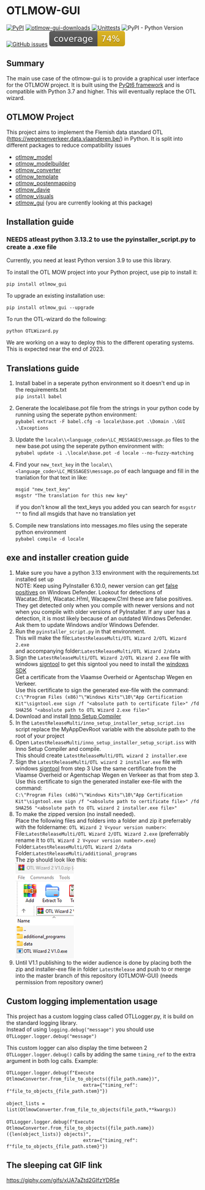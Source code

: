 # OTLMOW-GUI
[![PyPI](https://img.shields.io/pypi/v/otlmow-gui?label=latest%20release)](https://pypi.org/project/otlmow-gui/)
[![otlmow-gui-downloads](https://img.shields.io/pypi/dm/otlmow-gui)](https://pypi.org/project/otlmow-gui/)
[![Unittests](https://github.com/davidvlaminck/OTLMOW-GUI/actions/workflows/unittest.yml/badge.svg)](https://github.com/davidvlaminck/OTLMOW-GUI/actions/workflows/unittest.yml)
![PyPI - Python Version](https://img.shields.io/pypi/pyversions/otlmow-gui)
[![GitHub issues](https://img.shields.io/github/issues/davidvlaminck/OTLMOW-GUI)](https://github.com/davidvlaminck/OTLMOW-GUI/issues)
[![coverage](https://github.com/davidvlaminck/OTLMOW-GUI/blob/master/UnitTests/coverage.svg)](https://htmlpreview.github.io/?https://github.com/davidvlaminck/OTLMOW-GUI/blob/master/UnitTests/htmlcov/index.html)


## Summary
The main use case of the otlmow-gui is to provide a graphical user interface for the OTLMOW project. It is built using the [PyQt6 framework](https://www.riverbankcomputing.com/software/pyqt/intro) and is compatible with Python 3.7 and higher. This will eventually replace the OTL wizard.

## OTLMOW Project 
This project aims to implement the Flemish data standard OTL (https://wegenenverkeer.data.vlaanderen.be/) in Python.
It is split into different packages to reduce compatibility issues
- [otlmow_model](https://github.com/davidvlaminck/OTLMOW-Model)
- [otlmow_modelbuilder](https://github.com/davidvlaminck/OTLMOW-ModelBuilder)
- [otlmow_converter](https://github.com/davidvlaminck/OTLMOW-Converter)
- [otlmow_template](https://github.com/davidvlaminck/OTLMOW-Template)
- [otlmow_postenmapping](https://github.com/davidvlaminck/OTLMOW-PostenMapping)
- [otlmow_davie](https://github.com/davidvlaminck/OTLMOW-DAVIE)
- [otlmow_visuals](https://github.com/davidvlaminck/OTLMOW-Visuals)
- [otlmow_gui](https://github.com/davidvlaminck/OTLMOW-GUI) (you are currently looking at this package)

## Installation guide
### NEEDS atleast python 3.13.2 to use the pyinstaller_script.py to create a .exe file
Currently, you need at least Python version 3.9 to use this library.

To install the OTL MOW project into your Python project, use pip to install it:
``` 
pip install otlmow_gui
```
To upgrade an existing installation use:
``` 
pip install otlmow_gui --upgrade
```
To run the OTL-wizard do the following:
```
python OTLWizard.py
```

We are working on a way to deploy this to the different operating systems. This is expected near the end of 2023.

## Translations guide

1. Install babel in a seperate python environment so it doesn't end up in the requirements.txt  
`pip install babel`
2. Generate the locale\base.pot file from the strings in your python code by running using the seperate python environment:  
    `pybabel extract -F babel.cfg -o locale\base.pot .\Domain .\GUI .\Exceptions`
2. Update the `locale\\<language_code>\LC_MESSAGES\message.po` files to the new base.pot using the seperate python environment   with:  
    `pybabel update -i .\locale\base.pot -d locale --no-fuzzy-matching`
3. Find your `new_text_key` in the `locale\\<language_code>\LC_MESSAGES\message.po` of each language and fill in the
tranlation for that text in like:
    ```
    msgid "new_text_key"
    msgstr "The translation for this new key"
    ```
   if you don't know all the text_keys you added you can search for `msgstr ""` to find all msgids that have no translation yet
  

4. Compile new translations into messages.mo files using the seperate python environment  
    `pybabel compile -d locale`
    
## exe and installer creation guide

1. Make sure you have a python 3.13 environment with the requirements.txt installed set up  
    NOTE: Keep using PyInstaller 6.10.0, newer version can get [false positives](https://github.com/pyinstaller/pyinstaller/issues/5854) on Windows Defender. Lookout for detections of 
    Wacatac.B!ml, Wacatac.H!ml, Wacapew.C!ml these are false positives. 
    They get detected only when you compile with newer versions and not when you compile with older versions of PyInstaller.
    If any user has a detection, it is most likely because of an outdated Windows Defender. Ask them to update Windows and/or Windows Defender.
2. Run the `pyinstaller_script.py` in that environment.  
    This will make the file:`LatestReleaseMulti/OTL Wizard 2/OTL Wizard 2.exe`  
    and accompanying folder:`LatestReleaseMulti/OTL Wizard 2/data`
3. Sign the `LatestReleaseMulti/OTL Wizard 2/OTL Wizard 2.exe` file with windows [signtool](https://learn.microsoft.com/en-us/windows/win32/seccrypto/signtool) to get this signtool you need to install the [windows SDK](https://developer.microsoft.com/en-us/windows/downloads/windows-sdk/)  
   Get a certificate from the Vlaamse Overheid or Agentschap Wegen en Verkeer.  
   Use this certificate to sign the generated exe-file with the command:  
   `C:\"Program Files (x86)"\"Windows Kits"\10\"App Certification Kit"\signtool.exe sign /f "<absolute path to certificate file>" /fd SHA256 "<absolute path to OTL Wizard 2.exe file>"`
4. Download and install [Inno Setup Compiler](https://jrsoftware.org/isinfo.php)
5. In the `LatestReleaseMulti/inno_setup_installer_setup_script.iss` script replace the MyAppDevRoot variable with the absolute path to the root of your project
6. Open `LatestReleaseMulti/inno_setup_installer_setup_script.iss` with Inno Setup Compiler and compile.  
    This should create `LatestReleaseMulti/OTL wizard 2 installer.exe`
7. Sign the `LatestReleaseMulti/OTL wizard 2 installer.exe` file with windows [signtool](https://learn.microsoft.com/en-us/windows/win32/seccrypto/signtool) from step 3
   Use the same certificate from the Vlaamse Overheid or Agentschap Wegen en Verkeer as that from step 3.  
   Use this certificate to sign the generated installer exe-file with the command:  
   `C:\"Program Files (x86)"\"Windows Kits"\10\"App Certification Kit"\signtool.exe sign /f "<absolute path to certificate file>" /fd SHA256 "<absolute path to OTL wizard 2 installer.exe file>"`
8. To make the zipped version (no install needed).  
    Place the following files and folders into a folder and zip it preferrably with the foldername: `OTL Wizard 2 V<your version number>`:   
    File:`LatestReleaseMulti/OTL Wizard 2/OTL Wizard 2.exe`  (preferrably rename it to `OTL Wizard 2 V<your version number>.exe`)  
    Folder:`LatestReleaseMulti/OTL Wizard 2/data`  
    Folder:`LatestReleaseMulti/additional_programs`  
    The zip should look like this:  
    ![zip_contents_example.png](zip_contents_example.png)
9. Until V1.1 publishing to the wider audience is done by placing both the zip and installer-exe file in folder `LatestRelease` 
    and push to or merge into the master branch of this repository (OTLMOW-GUI) (needs permission from repository owner)  
    
## Custom logging implementation usage

This project has a custom logging class called OTLLogger.py, it is build on the standard logging library.  
Instead of using `logging.debug("message")` you should use `OTLLogger.logger.debug("message")`
  
This custom logger can also display the time between 2 `OTLLogger.logger.debug()` calls by adding the same `timing_ref` 
to the extra argument in both log calls. Example:  
```
OTLLogger.logger.debug(f"Execute OtlmowConverter.from_file_to_objects({file_path.name})", 
                            extra={"timing_ref": f"file_to_objects_{file_path.stem}"})

object_lists = list(OtlmowConverter.from_file_to_objects(file_path,**kwargs))

OTLLogger.logger.debug(f"Execute OtlmowConverter.from_file_to_objects({file_path.name}) ({len(object_lists)} objects)", 
                            extra={"timing_ref": f"file_to_objects_{file_path.stem}"})
```

## The sleeping cat GIF link
https://giphy.com/gifs/xUA7aZtd2GIfzYDR5e